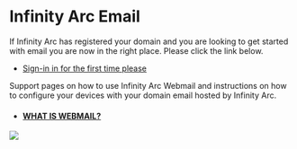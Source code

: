 # Infinity Arc Email

If Infinity Arc has registered your domain and you are looking to get started with email you are now in the right place. Please click the link below.

- [Sign-in in for the first time please](./first-time-signin) 

Support pages on how to use Infinity Arc Webmail and instructions on how to configure your devices with your domain email hosted by Infinity Arc.

- #### [WHAT IS WEBMAIL?](./what-is-webmail.md)




<img style="max-width: 20vw" src="/enverlop-hover.png"/>


